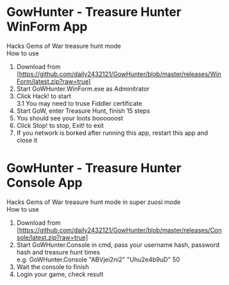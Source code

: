 # GowHunter - Treasure Hunter WinForm App
Hacks Gems of War treasure hunt mode  
How to use  
1. Download from [https://github.com/daily2432121/GowHunter/blob/master/releases/WinForm/latest.zip?raw=true]  
2. Start GoWHunter.WinForm.exe as Adminitrator  
3. Click Hack! to start  
  3.1 You may need to truse Fiddler certificate  
4. Start GoW, enter Treasure Hunt, finish 15 steps  
5. You should see your loots boooooost  
6. Click Stop! to stop, Exit! to exit  
7. If you network is borked after running this app, restart this app and close it  


# GowHunter - Treasure Hunter Console App  
Hacks Gems of War treasure hunt mode in super zuosi mode  
How to use  
1. Download from [https://github.com/daily2432121/GowHunter/blob/master/releases/Console/latest.zip?raw=true]  
2. Start GoWHunter.Console in cmd, pass your username hash, password hash and treasure hunt times  
  e.g. GoWHunter.Console "ABVjei2ni2" "Uhu2e4b9uD" 50  
3. Wait the console to finish  
4. Login your game, check result  


